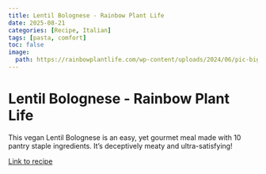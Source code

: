 ```yaml
---
title: Lentil Bolognese - Rainbow Plant Life
date: 2025-08-21
categories: [Recipe, Italian]
tags: [pasta, comfort]
toc: false
image:
  path: https://rainbowplantlife.com/wp-content/uploads/2024/06/pic-big-vegan-flavor.jpg
---
```


  # Lentil Bolognese - Rainbow Plant Life

  This vegan Lentil Bolognese is an easy, yet gourmet meal made with 10 pantry staple ingredients. It’s deceptively meaty and ultra-satisfying!

  [Link to recipe](https://rainbowplantlife.com/10-ingredient-vegan-red-lentil-bolognese/)

  